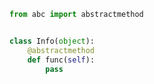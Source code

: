 



```python
from abc import abstractmethod


class Info(object):
    @abstractmethod
    def func(self):
        pass

```

